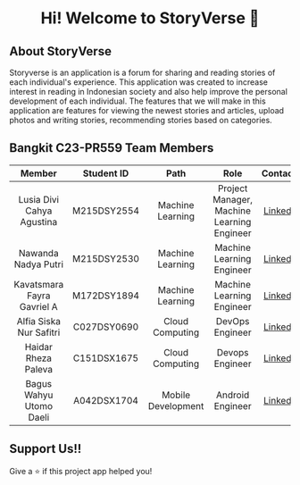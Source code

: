 <h1 align="center"> Hi! Welcome to StoryVerse 👋</h1>

## About StoryVerse
Storyverse is an application is a forum for sharing and reading stories of each individual's experience. This application was created to increase interest in reading in Indonesian society and also help improve the personal development of each individual. The features that we will make in this application are features for viewing the newest stories and articles, upload photos and writing stories, recommending stories based on categories.

## Bangkit C23-PR559 Team Members
|         Member              | Student ID |        Path        |                Role                        |                                                  Contacts                                                  |
| :--------------------:      | :--------: | :----------------: | :----------------------------------------: | :--------------------------------------------------------------------------------------------------------: |
| Lusia Divi Cahya Agustina        |  M215DSY2554  |  Machine Learning  | Project Manager, Machine Learning Engineer | [LinkedIn](https://www.linkedin.com/in/lusia-divi-cahya-agustina-0914b7266/)     |
| Nawanda Nadya Putri       |  M215DSY2530  |  Machine Learning  | Machine Learning Engineer | [LinkedIn](https://www.linkedin.com/in/nawanda-nadya-putri/)    |
| Kavatsmara Fayra Gavriel A      | M172DSY1894 |  Machine Learning  | Machine Learning Engineer | [LinkedIn](https://www.linkedin.com/in/kavatsmara/)    |
| Alfia Siska Nur Safitri      |  C027DSY0690  |  Cloud Computing  | DevOps Engineer | [LinkedIn](https://www.linkedin.com/in/alfia-siska-nur-safitri-9759a2251/)    |
| Haidar Rheza Paleva         |  C151DSX1675  |  Cloud Computing  | Devops Engineer | [LinkedIn](https://www.linkedin.com/in/haidar-rheza-paleva-027509194/)       |
| Bagus Wahyu Utomo Daeli        |  A042DSX1704  | Mobile Development | Android Engineer | [LinkedIn](https://www.linkedin.com/in/baguswahyuud/)      |

## Support Us!!

Give a ⭐️ if this project app helped you!
